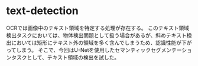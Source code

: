 # text-detection

OCRでは画像中のテキスト領域を特定する処理が存在する。
このテキスト領域検出タスクにおいては、物体検出問題として扱う場合があるが、斜めテキスト検出においては矩形にテキスト外の領域を多く含んでしまうため、認識性能が下がってしまう。
そこで、今回はU-Netを使用したセマンティックセグメンテーションタスクとして、テキスト領域の検出を試した。

